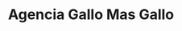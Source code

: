 ---
title: "Agencia Gallo Mas Gallo"
url: /amatitlan/agencia-gallo-mas-gallo/
shop: Haushaltsgeräte
---